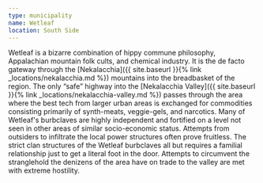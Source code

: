 ```yaml
---
type: municipality
name: Wetleaf
location: South Side
---
```


Wetleaf is a bizarre combination of hippy commune philosophy, Appalachian mountain folk cults, and chemical industry. It is the de facto gateway through the [Nekalacchia]({{ site.baseurl }}{% link _locations/nekalacchia.md %}) mountains into the breadbasket of the region. The only “safe” highway  into the [Nekalacchia Valley]({{ site.baseurl }}{% link _locations/nekalacchia-valley.md %}) passes through the area where the best tech from larger urban areas is exchanged for commodities consisting primarily of synth-meats, veggie-gels, and narcotics. Many of Wetleaf's burbclaves are highly independent and fortified on a level not seen in other areas of similar socio-economic status. Attempts from outsiders to infiltrate the local power structures often prove fruitless. The strict clan structures of the Wetleaf burbclaves all but requires a familial relationship just to get a literal foot in the door. Attempts to circumvent the stranglehold the denizens of the area have on trade to the valley are met with extreme hostility.